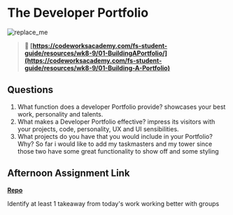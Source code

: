 # The Developer Portfolio

![replace_me](https://codeworks.blob.core.windows.net/public/assets/img/illustrations/placeholder.svg)

> **📖 [https://codeworksacademy.com/fs-student-guide/resources/wk8-9/01-BuildingAPortfolio/](https://codeworksacademy.com/fs-student-guide/resources/wk8-9/01-Building-A-Portfolio)**

## Questions

1. What function does a developer Portfolio provide?
 showcases your best work, personality and talents.
2. What makes a Developer Portfolio effective?
 impress its visitors with your projects, code, personality, UX and UI sensibilities.
3. What projects do you have that you would include in your Portfolio? Why?
So far i would like to add my taskmasters and my tower since those two have some great functionality to show off and some styling 
## Afternoon Assignment Link

**[Repo](https://github.com/coombsab/digital-dungeons)**

Identify at least 1 takeaway from today's work
working better with groups 